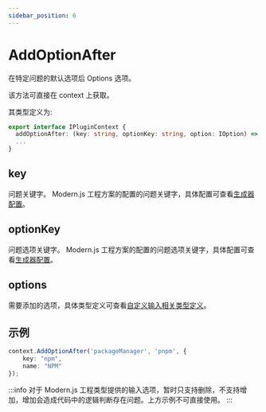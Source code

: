 ```yaml
---
sidebar_position: 6
---
```


# AddOptionAfter

在特定问题的默认选项后 Options 选项。

该方法可直接在 context 上获取。

其类型定义为:

```ts
export interface IPluginContext {
  addOptionAfter: (key: string, optionKey: string, option: IOption) => void;
  ...
}
```

## key

问题关键字。
Modern.js 工程方案的配置的问题关键字，具体配置可查看[生成器配置](/docs/apis/generator/config/introduce)。

## optionKey

问题选项关键字。
Modern.js 工程方案的配置的问题选项关键字，具体配置可查看[生成器配置](/docs/apis/generator/config/introduce)。

## options

需要添加的选项，具体类型定义可查看[自定义输入相关类型定义](/docs/apis/generator/plugin/input/type)。

## 示例

```ts
context.AddOptionAfter('packageManager', 'pnpm', {
    key: "npm",
    name: "NPM"
});
```

:::info
对于 Modern.js 工程类型提供的输入选项，暂时只支持删除，不支持增加，增加会造成代码中的逻辑判断存在问题。上方示例不可直接使用。
:::
